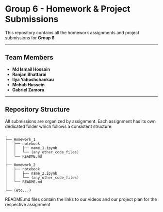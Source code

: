 # Group 6 - Homework & Project Submissions

This repository contains all the homework assignments and project submissions for **Group 6**.

---

## Team Members
- **Md Ismail Hossain**  
- **Ranjan Bhattarai**  
- **Ilya Yahoshchankau**  
- **Mohab Hussein**
- **Gabriel Zamora**

---

## Repository Structure

All submissions are organized by assignment. Each assignment has its own dedicated folder which follows a consistent structure:

```
.
├── Homework_1
│   ├── notebook
│   │   ├── name_1.ipynb
│   │   └── (any_other_code_files)
│   └── README.md
│
├── Homework_2
│   ├── notebook
│   │   ├── name_2.ipynb
│   │   └── (any_other_code_files)
│   └── README.md
│
└── (etc...)
```

README.md files contain the links to our videos and our project plan for the respective assignment


